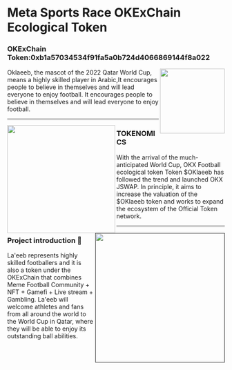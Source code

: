 <h1>Meta Sports Race OKExChain Ecological Token</h1>

<h3>OKExChain Token:0xb1a57034534f91fa5a0b724d4066869144f8a022</h3>

<p>
  <a href="http://www.oklaeeb.com/pics/zhengmian3.png"><img width="150" align='right' src="http://www.oklaeeb.com/pics/zhengmian3.png"></a>
</p>



Oklaeeb, the mascot of the 2022 Qatar World Cup, means a highly skilled player in Arabic,It encourages people to believe in themselves and will lead everyone to enjoy football. It encourages people to believe in themselves and will lead everyone to enjoy football.

  ---
 
 <p>
  <img width="250" align='left' src="http://www.oklaeeb.com/pics/c7.gif">
</p>
 
### TOKENOMICS

With the arrival of the much-anticipated World Cup, OKX Football ecological token Token $OKlaeeb has followed the trend and launched OKX JSWAP. In principle, it aims to increase the valuation of the $OKlaeeb token and works to expand the ecosystem of the Official Token network.

 ---

<p>
  <a href=""><img width="300" align='right' src="http://www.oklaeeb.com/pics/banner-bg.jpg"></a>
</p>

### Project introduction 🌱


La'eeb represents highly skilled footballers and it is also a token under the OKExChain that combines Meme Football Community + NFT + Gamefi + Live stream + Gambling. La'eeb will welcome athletes and fans from all around the world to the World Cup in Qatar, where they will be able to enjoy its outstanding ball abilities. 

